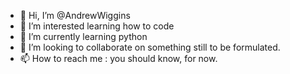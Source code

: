 - 👋 Hi, I’m @AndrewWiggins
- 👀 I’m interested learning how to code
- 🌱 I’m currently learning python
- 💞️ I’m looking to collaborate on something still to be formulated.
- 📫 How to reach me : you should know, for now.

<!---
AndrewWiggins/AndrewWiggins is a ✨ special ✨ repository because its `README.md` (this file) appears on your GitHub profile.
You can click the Preview link to take a look at your changes.
--->

